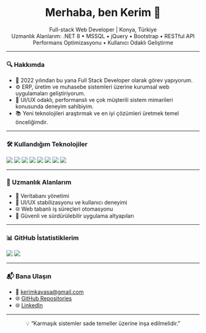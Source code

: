 <h1 align="center">Merhaba, ben Kerim 👋</h1>

<p align="center">
  Full-stack Web Developer | Konya, Türkiye<br>
  Uzmanlık Alanlarım: .NET 8 • MSSQL • jQuery • Bootstrap • RESTful API<br>
  Performans Optimizasyonu • Kullanıcı Odaklı Geliştirme
</p>

---

### 🔍 Hakkımda 

- 💼 2022 yılından bu yana Full Stack Developer olarak görev yapıyorum.  
- ⚙️ ERP, üretim ve muhasebe sistemleri üzerine kurumsal web uygulamaları geliştiriyorum.  
- 🧠 UI/UX odaklı, performanslı ve çok müşterili sistem mimarileri konusunda deneyim sahibiyim.  
- 📚 Yeni teknolojileri araştırmak ve en iyi çözümleri üretmek temel önceliğimdir.

---

### 🛠️ Kullandığım Teknolojiler

<p align="left">
  <img src="https://img.shields.io/badge/.NET-8.0-512BD4?style=for-the-badge&logo=dotnet&logoColor=white" />
  <img src="https://img.shields.io/badge/C%23-239120?style=for-the-badge&logo=c-sharp&logoColor=white" />
  <img src="https://img.shields.io/badge/MSSQL-CC2927?style=for-the-badge&logo=microsoftsqlserver&logoColor=white" />
  <img src="https://img.shields.io/badge/Bootstrap-7952B3?style=for-the-badge&logo=bootstrap&logoColor=white" />
  <img src="https://img.shields.io/badge/jQuery-0769AD?style=for-the-badge&logo=jquery&logoColor=white" />
  <img src="https://img.shields.io/badge/JavaScript-F7DF1E?style=for-the-badge&logo=javascript&logoColor=black" />
  <img src="https://img.shields.io/badge/Git-F05032?style=for-the-badge&logo=git&logoColor=white" />
  <img src="https://img.shields.io/badge/REST-API-6DB33F?style=for-the-badge&logo=rest&logoColor=white" />
</p>

---

### 📌 Uzmanlık Alanlarım

- 🔄 Veritabanı yönetimi
- 🧩 UI/UX stabilizasyonu ve kullanıcı deneyimi
- 🌐 Web tabanlı iş süreçleri otomasyonu
- 🔐 Güvenli ve sürdürülebilir uygulama altyapıları

---

### 📊 GitHub İstatistiklerim

<p align="left">
  <img src="https://github-readme-stats.vercel.app/api?username=kerimckaya&show_icons=true&theme=github_dark&hide=issues&count_private=true" />
  <img src="https://github-readme-stats.vercel.app/api/top-langs/?username=kerimckaya&layout=compact&theme=github_dark" />
</p>

---

### 📬 Bana Ulaşın

- 📧 kerimkayasa@gmail.com <!-- isteğe bağlı olarak değiştirebiliriz -->
- 🌐 [GitHub Repositories](https://github.com/kerimckaya?tab=repositories)
- 🌐 [LinkedIn](https://www.linkedin.com/in/kerimckaya/) <!-- eğer varsa -->

---

<p align="center">
  💡 “Karmaşık sistemler sade temeller üzerine inşa edilmelidir.”  
</p>

